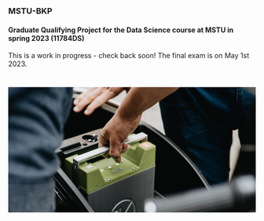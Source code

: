 ### MSTU-BKP
#### Graduate Qualifying Project for the Data Science course at MSTU in spring 2023 (11784DS)

This is a work in progress - check back soon! The final exam is on May 1st 2023.

#

![Screen shot](dataset-cover.jpg)
